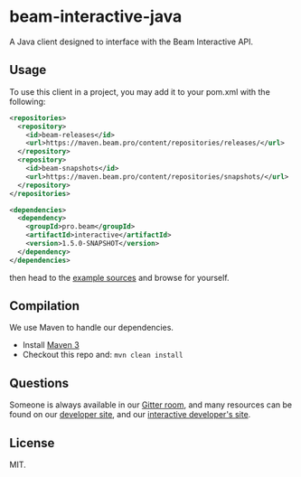 # beam-interactive-java

A Java client designed to interface with the Beam Interactive API.

## Usage

To use this client in a project, you may add it to your pom.xml with the
following:

```xml
<repositories>
  <repository>
    <id>beam-releases</id>
    <url>https://maven.beam.pro/content/repositories/releases/</url>
  </repository>
  <repository>
    <id>beam-snapshots</id>
    <url>https://maven.beam.pro/content/repositories/snapshots/</url>
  </repository>
</repositories>

<dependencies>
  <dependency>
    <groupId>pro.beam</groupId>
    <artifactId>interactive</artifactId>
    <version>1.5.0-SNAPSHOT</version>
  </dependency>
</dependencies>
```

then head to the [example sources](https://github.com/WatchBeam/beam-interactive-java/tree/master/src/example/java/pro/beam/example) and browse for yourself.

## Compilation

We use Maven to handle our dependencies.

- Install [Maven 3](https://maven.apache.org/download.cgi)
- Checkout this repo and: `mvn clean install`

## Questions

Someone is always available in our
[Gitter room](https://gitter.im/MCProHosting/beam-dev), and many resources can
be found on our [developer site](https://developer.beam.pro), and our
[interactive developer's site](https://beam-interactive.readthedocs.org/en/latest/).

## License

MIT.
